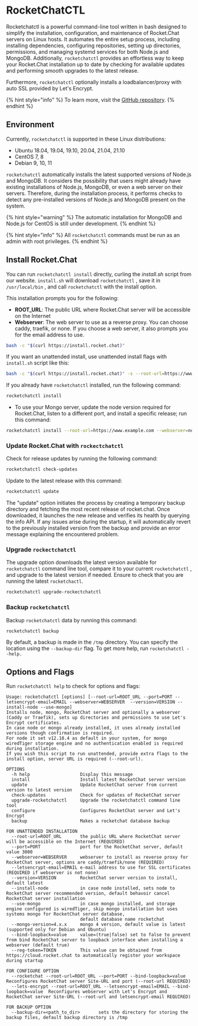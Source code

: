 # RocketChatCTL

Rocketchatctl is a powerful command-line tool written in bash designed to simplify the installation, configuration, and maintenance of Rocket.Chat servers on Linux hosts. It automates the entire setup process, including installing dependencies, configuring repositories, setting up directories, permissions, and managing systemd services for both Node.js and MongoDB. Additionally, `rocketchatctl` provides an effortless way to keep your Rocket.Chat installation up to date by checking for available updates and performing smooth upgrades to the latest release.

Furthermore, `rocketchatctl` optionally installs a loadbalancer/proxy with auto SSL provided by Let's Encrypt.

{% hint style="info" %}
To learn more, visit the [GitHub repository](https://github.com/RocketChat/install.sh).
{% endhint %}

## Environment

Currently, `rocketchatctl` is supported in these Linux distributions:

* Ubuntu 18.04, 19.04, 19.10, 20.04, 21.04, 21.10&#x20;
* CentOS 7, 8
* Debian 9, 10, 11

`rocketchatctl` automatically installs the latest supported versions of Node.js and MongoDB.  It considers the possibility that users might already have existing installations of Node.js, MongoDB, or even a web server on their servers. Therefore, during the installation process, it performs checks to detect any pre-installed versions of Node.js and MongoDB present on the system.

{% hint style="warning" %}
The automatic installation for MongoDB and Node.js for CentOS is still under development.
{% endhint %}

{% hint style="info" %}
All `rocketchatctl` commands must be run as an admin with root privileges.
{% endhint %}

## Install Rocket.Chat

You can run `rocketchatctl install` directly, curling the _install.sh_ script from our website. `install.sh` will download `rocketchatctl` , save it in `/usr/local/bin` , and call `rocketchatctl` with the install option.&#x20;

This installation prompts you for the following:

* **ROOT\_URL**: The public URL where Rocket.Chat server will be accessible on the Internet
* **Webserver**: The web server to use as a reverse proxy. You can choose caddy, traefik, or none. If you choose a web server, it also prompts you for the email address to use.

```bash
bash -c "$(curl https://install.rocket.chat)"
```

If you want an unattended install, use unattended install flags with `install.sh` script like this:

```bash
bash -c "$(curl https://install.rocket.chat)" -s --root-url=https://www.example.com --webserver=traefik --letsencrypt-email=myemail@mydomain.com
```

If you already have `rocketchatctl` installed, run the following command:

```bash
rocketchatctl install
```

* To use your Mongo server, update the node version required for Rocket.Chat, listen to a different port, and install a specific release; run this command:

```bash
rocketchatctl install --root-url=https://www.example.com --webserver=none --use-mongo --install-node --port=4000 --version=3.9.0
```

### Update Rocket.Chat with `rockectchatctl`

Check for release updates by running the following command:

```bash
rocketchatctl check-updates
```

Update to the latest release with this command:

```bash
rocketchatctl update
```

The "update" option initiates the process by creating a temporary backup directory and fetching the most recent release of rocket.chat. Once downloaded, it launches the new release and verifies its health by querying the info API. If any issues arise during the startup, it will automatically revert to the previously installed version from the backup and provide an error message explaining the encountered problem.

### Upgrade `rockectchatctl`

The upgrade option downloads the latest version available for `rocketchatctl`  command line tool, compare it to your current `rocketchatctl` , and upgrade to the latest version if needed. Ensure to check that you are running the latest `rocketchactl`.

```bash
rocketchatctl upgrade-rockectchatctl
```

### **Backup `rocketchatctl`**

Backup `rocketchatctl` data by running this command:

```
rocketchatctl backup
```

By default, a backup is made in the `/tmp` directory. You can specify the location using the `--backup-dir` flag. To get more help, run `rocketchatctl --help.`

## Options and Flags

Run `rocketchatctl help` to check for  options and flags:

```
Usage: rocketchatctl [options] [--root-url=ROOT_URL --port=PORT --letsencrypt-email=EMAIL --webserver=WEBSERVER  --version=VERSION --install-node --use-mongo]
Installs node, mongo, RocketChat server and optionally a webserver (Caddy or Traefik), sets up directories and permissions to use Let's Encrypt certificates.
In case node or mongo already installed, it uses already installed versions though confirmation is required.
For node it set v12.18.4 as default in your system, for mongo wiredTiger storage engine and no authentication enabled is required during installation.
If you wish this script to run unattended, provide extra flags to the install option, server URL is required (--root-url).

OPTIONS
  -h help                   Display this message
  install                   Install latest RocketChat server version
  update                    Update RocketChat server from current version to latest version
  check-updates             Check for updates of RocketChat server
  upgrade-rocketchatctl     Upgrade the rocketchatctl command line tool
  configure                 Configures RocketChat server and Let's Encrypt
  backup                    Makes a rocketchat database backup

FOR UNATTENDED INSTALLATION
  --root-url=ROOT_URL       the public URL where RocketChat server will be accessible on the Internet (REQUIRED)
  --port=PORT               port for the RocketChat server, default value 3000
  --webserver=WEBSERVER     webserver to install as reverse proxy for RocketChat server, options are caddy/traefik/none (REQUIRED)
  --letsencrypt-email=EMAIL e-mail address to use for SSL certificates (REQUIRED if webserver is not none)
  --version=VERSION         RocketChat server version to install, default latest
  --install-node            in case node installed, sets node to RocketChat server recommended version, default behavoir cancel RocketChat server installation
  --use-mongo               in case mongo installed, and storage engine configured is wiredTiger, skip mongo installation but uses systems mongo for RocketChat server database,
                            default database name rocketchat
  --mongo-version=4.x.x     mongo 4 version, default value is latest (supported only for Debian and Ubuntu)
  --bind-loopback=value     value=(true|false) set to false to prevent from bind RocketChat server to loopback interface when installing a webserver (default true)
  --reg-token=TOKEN         This value can be obtained from https://cloud.rocket.chat to automatically register your workspace during startup

FOR CONFIGURE OPTION
  --rocketchat --root-url=ROOT_URL --port=PORT --bind-loopback=value                  Reconfigures RocketChat server Site-URL and port (--root-url REQUIRED)
  --lets-encrypt --root-url=ROOT_URL --letsencrypt-email=EMAIL --bind-loopback=value  Reconfigures webserver with Let's Encrypt and RocketChat server Site-URL (--root-url and letsencrypt-email REQUIRED)

FOR BACKUP OPTION
  --backup-dir=<path_to_dir>       sets the directory for storing the backup files, default backup directory is /tmp
```
